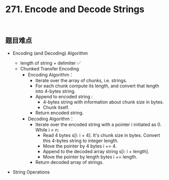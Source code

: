 # 271. Encode and Decode Strings
</br>

## 题目难点
- Encoding (and Decoding) Algorithm
    - length of string + delimiter ✅
    - Chunked Transfer Encoding
        - Encoding Algorithm：
            - Iterate over the array of chunks, i.e. strings.
            - For each chunk compute its length, and convert that length into 4-bytes string.
            - Append to encoded string : 
                - 4-bytes string with information about chunk size in bytes.
                - Chunk itself.
            - Return encoded string.
        - Decoding Algorithm：
            - Iterate over the encoded string with a pointer i initiated as 0. While i < n:
                - Read 4 bytes s[i: i + 4]. It's chunk size in bytes. Convert this 4-bytes string to integer length.
                - Move the pointer by 4 bytes i += 4.
                - Append to the decoded array string s[i: i + length].
                - Move the pointer by length bytes i += length.
            - Return decoded array of strings.

- String Operations
